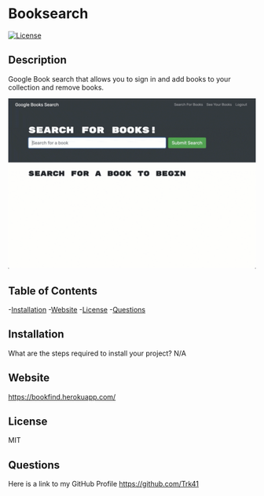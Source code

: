 # Booksearch


  
  [![License](https://img.shields.io/badge/License-MIT-blue.svg)](https://opensource.org/licenses/MIT)
  
  
  ## Description
 Google Book search that allows you to sign in and add books to your collection and remove books. 
  
  <img src="Assets/21-mern-homework-demo-01 (1).gif" alt="Booksearch gif" title="Book search">
  
  ## Table of Contents
  -[Installation](#installation)
  -[Website](#website)
  -[License](#license)
  -[Questions](#questions)

  ## Installation
  What are the steps required to install your project?
  N/A

  ## Website
  https://bookfind.herokuapp.com/
  
  ## License
  MIT

  ## Questions
  Here is a link to my GitHub Profile https://github.com/Trk41
